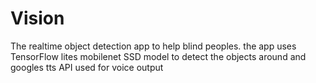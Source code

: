 # Vision
The realtime object detection app to help blind peoples. the app uses TensorFlow lites mobilenet SSD model to detect the objects around and googles tts API used for voice output 
